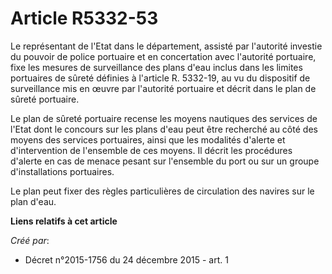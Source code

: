 # Article R5332-53

Le représentant de l'Etat dans le département, assisté par l'autorité investie du pouvoir de police portuaire et en
concertation avec l'autorité portuaire, fixe les mesures de surveillance des plans d'eau inclus dans les limites portuaires
de sûreté définies à l'article R. 5332-19, au vu du dispositif de surveillance mis en œuvre par l'autorité portuaire et
décrit dans le plan de sûreté portuaire. 

Le plan de sûreté portuaire recense les moyens nautiques des services de l'Etat dont le concours sur les plans d'eau peut
être recherché au côté des moyens des services portuaires, ainsi que les modalités d'alerte et d'intervention de l'ensemble
de ces moyens. Il décrit les procédures d'alerte en cas de menace pesant sur l'ensemble du port ou sur un groupe
d'installations portuaires. 

Le plan peut fixer des règles particulières de circulation des navires sur le plan d'eau.

**Liens relatifs à cet article**

_Créé par_:

  - Décret n°2015-1756 du 24 décembre 2015 - art. 1
